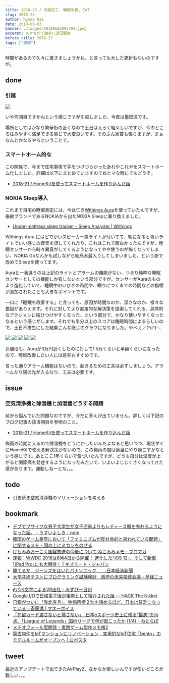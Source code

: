 ```yaml
---
title: 2018-23 / 引越完了, 睡眠改善, IoT
slug: 2018-23
author: Ryoma Kai
date: 2018-06-03
banner: ./images/20180603093704.jpeg
excerpt: 久々なので雑多に近況報告
before_title: 2018-22
tags: ["週報"]
---
```


時間があるので久々に書きましょうかね。と言っても大した更新もないのですが。

done
----

###  引越

![](./images/20180603092516.jpeg)

いや何回目ですかねという感じですが引越しました。今度は墨田区です。

場所としてはかなり繁華街の近くなので土日はえらく騒々しいですが、今のところ住みやすく満足できる感じで大変良いです。そのぶん家賃も張りますが、まぁなんとかなるやろということで。

###  スマートホーム的な

この関係で、今まで住宅事情で手をつけづらかったあれやこれやをスマートホーム化しました。詳細は以下にまとめていますのでおヒマな時にでもどうぞ。

- [2018-21 / HomeKitを使ってスマートホームを作り込んだ話](./2018-21)

###  NOKIA Sleep導入

これまで自宅の睡眠測定には、今は亡き[Withings Aura](https://kaden.watch.impress.co.jp/img/kdw/docs/1017/104/html/aura_24.jpg.html)を使っていたんですが、後継ブランドであるNOKIAから出たNOKIA Sleepに乗り換えました。

- [Under-mattress sleep tracker - Sleep Analyzer | Withings](https://www.withings.com/jp/ja/sleep-analyzer)

Withings Aura にはどでかいスピーカー兼ライトが付いてて、朝になると青いライトでいい感じの音楽を流してくれたり、これはこれで面白かったんですが、睡眠センサーから時々異音がしてくるようになってやや使うのが怖くなってしまい、NOKIA Goなんかも試しながら結局お蔵入りしてしまいました。という訳で改めてSleepを使ってます。

Auraと一番違うのは上記のライトとアラームの機能がない、つまり純粋な睡眠センサーとしての機能しか有しないという部分ですが、センサーがAuraのものより進化していて、睡眠中のいびきの時間や、眠りにつくまでの時間などの指標が追加されたことも大きなポイントです。

一口に「睡眠を改善する」と言っても、原因が時間なのか、深さなのか、様々な要因がありえます。それに対してより直接的な解決策を提案してくれる、具体的なアクションに結びつけやすくなった、という部分で、かなり使いやすくなったなぁという感じがします。それでも半分以上のスコアは睡眠時間によるらしいので、土日不摂生にした結果こんな感じのグラフになりました。やべぇ／(^o^)＼

![](./images/20180603093704.jpeg)
![](./images/20180603093718.jpeg)
![](./images/20180603095127.jpeg)
![](./images/20180603095203.jpeg)
![](./images/20180603095135.jpeg)

お値段も、Auraが3万円近くしたのに対して1.5万くらいと半額くらいになったので、睡眠改善したい人には是非おすすめです。

言った通りアラーム機能はないので、起きるための工夫は必ずしましょう。アラームなり陽の光が入るなり、工夫は必要です。

issue
----

###  空気清浄機と除湿機と加湿器どうする問題

前から悩んでいた問題なのですが、今だに答えが出ていません。詳しくは下記のブログ記事の該当項目を参照のこと。

- [2018-21 / HomeKitを使ってスマートホームを作り込んだ話](./2018-21)

梅雨の時期に入るので除湿機をどうにかしたいんだよなぁと思いつつ、現状すぐにHomeKitで使える解決策がないので、この梅雨の間は適当にやり過ごすかなという感じです。あとここ1年くらいで気づいたんですが、どうも自分は湿度が上がると関節痛を発症するようになったみたいで、いよいよじじくさくなってきた感があります。運動しねーとな。。。

todo
----

- 引き続き空気清浄機のソリューションを考える

bookmark
----

- [デブでブサイクな男子大学生が女子店員よりもレディース服を売れるようになった話。｜うすいよしき｜note](https://note.com/yeahmen/n/na54015d7c492)
- [韓国のゲーム業界において「フェミニズムが反社会的と扱われている問題」に関するメモ - 頭の上にミカンをのせる](https://www.tyoshiki.com/entry/2018/04/30/110254)
- [けもみみおーこく国営放送の今後について:ねこみみメモ - ブロマガ](http://ch.nicovideo.jp/nekomimi/blomaga/ar1514125)
- [速報：WWDC 2018は6月4日から開催！ 進化した｢iOS 12｣、そして新型｢iPad Pro｣にも大期待！ | ギズモード・ジャパン](https://www.gizmodo.jp/2018/03/wwdc-2018-revealed.html)
- [勝てるか　ジーンズをはいたパナソニック　　:日本経済新聞](https://www.nikkei.com/article/DGXMZO30057080R00C18A5000000/)
- [大学共通テストにプログラミング試験検討　政府の未来投資会議 - 産経ニュース](https://www.sankei.com/politics/news/180517/plt1805170020-n1.html)
- [💕パペ文字によるVR出社 - みずぴー日記](https://mzp.hatenablog.com/entry/2018/04/19/180456)
- [Google I/Oで日経電子版が事例として紹介された話 — HACK The Nikkei](https://hack.nikkei.com/blog/nikkei-featured-at-google-io/)
- [日銀がついに「敗北宣言」。物価目標２％を諦めるほど、日本は貧乏になっている＝斎藤満 | マネーボイス](https://www.mag2.com/p/money/457530)
- [「在留カード渡さないと帰さない」　日本eスポーツ史上に残る“最悪”の汚点、「League of Legends」国内リーグで何が起こったか (1/4) - ねとらぼ](https://nlab.itmedia.co.jp/nl/articles/1805/16/news141.html)
- [メテオフォール型開発 - 実践ゲーム製作メモ帳2](https://eiki.hatenablog.jp/entry/meteo_fall)
- [築古物件をIoTマンションにリノベーション　実用的なIoT住宅「bento」のモデルルームがオープンへ | ロボスタ](https://robotstart.info/2018/05/25/bento-iot.html)

tweet
----

最近のアップデートで出てきたAirPlay2、なかなか楽しいんですが使いどころが難しい。。。

<Tweet tweetLink="https://twitter.com/legnoh/status/1001611717837651969" />
